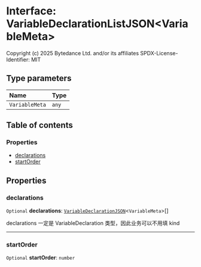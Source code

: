 # Interface: VariableDeclarationListJSON\<VariableMeta>

Copyright (c) 2025 Bytedance Ltd. and/or its affiliates
SPDX-License-Identifier: MIT

## Type parameters

| Name | Type |
| :------ | :------ |
| `VariableMeta` | `any` |

## Table of contents

### Properties

* [declarations](/auto-docs/editor/interfaces/VariableDeclarationListJSON.md#declarations)
* [startOrder](/auto-docs/editor/interfaces/VariableDeclarationListJSON.md#startorder)

## Properties

### declarations

`Optional` **declarations**: [`VariableDeclarationJSON`](/auto-docs/editor/types/VariableDeclarationJSON.md)<`VariableMeta`>\[]

declarations 一定是 VariableDeclaration 类型，因此业务可以不用填 kind

***

### startOrder

`Optional` **startOrder**: `number`
